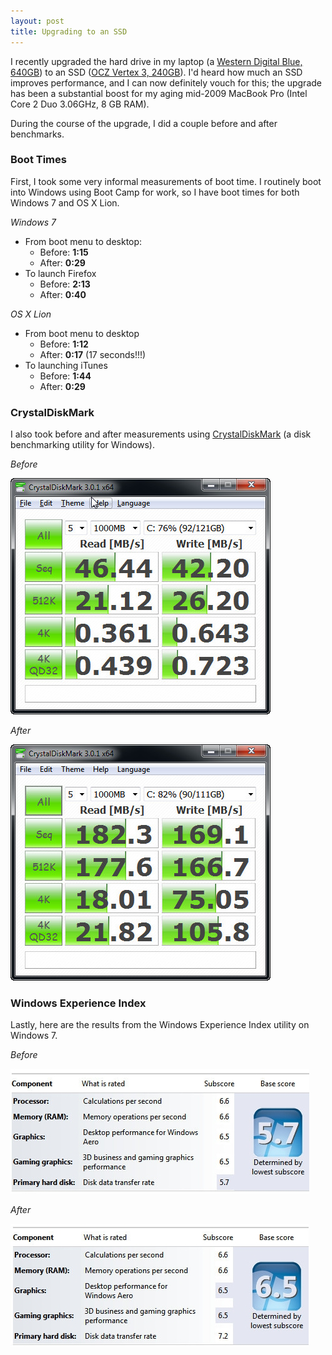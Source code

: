 ```yaml
---
layout: post
title: Upgrading to an SSD
---
```


I recently upgraded the hard drive in my laptop (a [Western Digital Blue, 640GB](http://www.newegg.com/Product/Product.aspx?Item=N82E16822136459)) to an SSD ([OCZ Vertex 3, 240GB](http://www.newegg.com/Product/Product.aspx?Item=N82E16820227707)). I'd heard how much an SSD improves performance, and I can now definitely vouch for this; the upgrade has been a substantial boost for my aging mid-2009 MacBook Pro (Intel Core 2 Duo 3.06GHz, 8 GB RAM).

During the course of the upgrade, I did a couple before and after benchmarks.

### Boot Times

First, I took some very informal measurements of boot time. I routinely boot into Windows using Boot Camp for work, so I have boot times for both Windows 7 and OS X Lion.

*Windows 7*

- From boot menu to desktop: 
	- Before: **1:15**
	- After: **0:29**
- To launch Firefox
	- Before: **2:13**
	- After: **0:40**

*OS X Lion*

- From boot menu to desktop
	- Before: **1:12**
	- After: **0:17** (17 seconds!!!)
- To launching iTunes
	- Before: **1:44**
	- After: **0:29**

### CrystalDiskMark

I also took before and after measurements using [CrystalDiskMark](http://crystalmark.info/software/CrystalDiskMark/index-e.html) (a disk benchmarking utility for Windows).

*Before*

![CrystalDiskMark results, before](/images/ssd-crystaldiskmark-before.jpg)

*After*

![CrystalDiskMark results, after](/images/ssd-crystaldiskmark-after.jpg)

### Windows Experience Index

Lastly, here are the results from the Windows Experience Index utility on Windows 7.

*Before*

![Windows Experience Index results, before](/images/ssd-wei-before.jpg)

*After*

![Windows Experience Index results, before](/images/ssd-wei-after.jpg)
